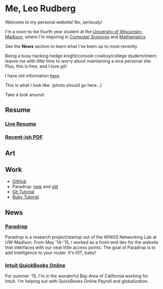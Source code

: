 # Me, Leo Rudberg
Welcome to my personal website! No, seriously!

I'm a soon-to-be fourth year student at the [University of Wisconsin-Madison](http://wisc.edu),
where I'm majoring in [Computer Sciences](http://cs.wisc.edu) and [Mathematics](http://math.wisc.edu).

See the __News__ section to learn what I've been up to most recently.

Being a busy hacking hedge knight/console cowboy/college student/intern leaves
me with little time to worry about maintaining a nice personal site. Plus, this
is free, and I love git!

I have old information [here](http://cs.wisc.edu:~leo).

This is what I look like:
(photo should go here...)

Take a look around:

## Resume

### [Live Resume](https://docs.google.com/document/d/1d0WxjT2ZJi4EQ-GkS-a0-QpzHyQuDAlBOyY8acCe-2w/pub)

### [Recent-ish PDF](http://example.com)

## Art

## Work

* [GitHub](http://github.com/LOZORD)
* Paradrop: [new](http://paradrop.io) and [old](http://paradrop.org)
* [Git Tutorial](https://gist.github.com/LOZORD/3f4271e461f6d8aaa99d)
* [Ruby Tutorial](https://gist.github.com/LOZORD/4125803c951334077807)

## News

### [Paradrop](http://paradrop.io)
Paradrop is a research project/startup out of the WiNGS Networking Lab at UW-Madison.
From May '14-'15, I worked as a front-end dev for the website that interfaces with our
neat little access points. The goal of Paradrop is to add intelligence to your router.
It's IOT, baby!
### [Intuit QuickBooks Online](http://quickbooks.intuit.com)
For summer '15, I'm in the wonderful Bay Area of California working for Intuit. I'm helping
out with QuickBooks Online Payroll and globalization.

